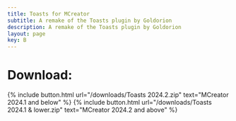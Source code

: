 ```yaml
---
title: Toasts for MCreator 
subtitle: A remake of the Toasts plugin by Goldorion
description: A remake of the Toasts plugin by Goldorion
layout: page
key: B
---
```


# Download:
{% include button.html url="/downloads/Toasts 2024.2.zip" text="MCreator 2024.1 and below" %}
{% include button.html url="/downloads/Toasts 2024.1 & lower.zip" text="MCreator 2024.2 and above" %}
